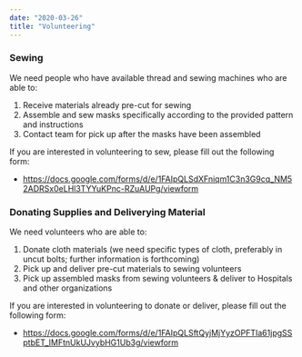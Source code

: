 ```yaml
---
date: "2020-03-26"
title: "Volunteering"
---
```


### Sewing

We need people who have available thread and sewing machines who are able to:

1. Receive materials already pre-cut for sewing
2. Assemble and sew masks specifically according to the provided pattern and instructions
3. Contact team for pick up after the masks have been assembled

If you are interested in volunteering to sew, please fill out the following form:
* https://docs.google.com/forms/d/e/1FAIpQLSdXFniqm1C3n3G9cq_NM52ADRSx0eLHl3TYYuKPnc-RZuAUPg/viewform

### Donating Supplies and Deliverying Material

We need volunteers who are able to:

1. Donate cloth materials (we need specific types of cloth, preferably in uncut bolts; further information is forthcoming)
2. Pick up and deliver pre-cut materials to sewing volunteers
3. Pick up assembled masks from sewing volunteers & deliver to Hospitals and other organizations

If you are interested in volunteering to donate or deliver, please fill out the following form:
* https://docs.google.com/forms/d/e/1FAIpQLSftQyjMjYyzOPFTIa61jpgSSptbET_IMFtnUkUJvybHG1Ub3g/viewform
